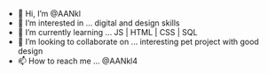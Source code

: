- 👋 Hi, I’m @AANkl
- 👀 I’m interested in ... digital and design skills
- 🌱 I’m currently learning ... JS | HTML | CSS | SQL
- 💞️ I’m looking to collaborate on ... interesting pet project with good design
- 📫 How to reach me ... @AANkl4

<!---
AANkl/AANkl is a ✨ special ✨ repository because its `README.md` (this file) appears on your GitHub profile.
You can click the Preview link to take a look at your changes.
--->
